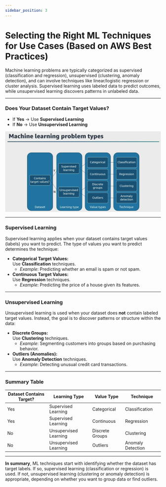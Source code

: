 ```yaml
---
sidebar_position: 3
---
```


# Selecting the Right ML Techniques for Use Cases (Based on AWS Best Practices)

Machine learning problems are typically categorized as supervised (classification and regression), unsupervised (clustering, anomaly detection), and can involve techniques like linear/logistic regression or cluster analysis. Supervised learning uses labeled data to predict outcomes, while unsupervised learning discovers patterns in unlabeled data.

---

### Does Your Dataset Contain Target Values?
- If **Yes** → Use **Supervised Learning**
- If **No** → Use **Unsupervised Learning**

![Choosing Model Deployment Options](./img/ml-problem.png)

---

### Supervised Learning

Supervised learning applies when your dataset contains target values (labels) you want to predict. The type of values you want to predict determines the technique:

- **Categorical Target Values:**  
  Use **Classification** techniques.  
  - *Example*: Predicting whether an email is spam or not spam.
- **Continuous Target Values:**  
  Use **Regression** techniques.  
  - *Example*: Predicting the price of a house given its features.

---

### Unsupervised Learning

Unsupervised learning is used when your dataset does **not** contain labeled target values. Instead, the goal is to discover patterns or structure within the data:

- **Discrete Groups:**  
  Use **Clustering** techniques.  
  - *Example*: Segmenting customers into groups based on purchasing behavior.
- **Outliers (Anomalies):**  
  Use **Anomaly Detection** techniques.  
  - *Example*: Detecting unusual credit card transactions.

---

### Summary Table

| Dataset Contains Target? | Learning Type         | Value Type      | Technique         |
| ------------------------ | --------------------- | --------------- | ----------------- |
| Yes                      | Supervised Learning   | Categorical     | Classification    |
| Yes                      | Supervised Learning   | Continuous      | Regression        |
| No                       | Unsupervised Learning | Discrete Groups | Clustering        |
| No                       | Unsupervised Learning | Outliers        | Anomaly Detection |

---

**In summary**, ML techniques start with identifying whether the dataset has target labels. If so, supervised learning (classification or regression) is used. If not, unsupervised learning (clustering or anomaly detection) is appropriate, depending on whether you want to group data or find outliers.